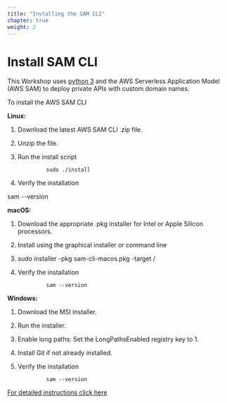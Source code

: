 ```yaml
---
title: "Installing the SAM CLI" 
chapter: true
weight: 2
---
```


# Install SAM CLI

This Workshop uses [python 3](https://www.python.org/downloads/) and the AWS Serverless Application Model (AWS SAM) to deploy private APIs with custom domain names.

To install the AWS SAM CLI
	
**Linux:**

1. Download the latest AWS SAM CLI .zip file.
1. Unzip the file.
1. Run the install script

                sudo ./install

1. Verify the installation

sam --version

**macOS:**

1. Download the appropriate .pkg installer for Intel or Apple Silicon processors.
1. Install using the graphical installer or command line

1. sudo installer -pkg sam-cli-macos.pkg -target /

1. Verify the installation 

                sam --version


**Windows:**

1. Download the MSI installer.
1. Run the installer.
1. Enable long paths: Set the LongPathsEnabled registry key to 1.
1. Install Git if not already installed.
1. Verify the installation

                sam --version


[For detailed instructions click here](https://docs.aws.amazon.com/serverless-application-model/latest/developerguide/install-sam-cli.html)
